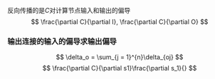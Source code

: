 反向传播的是$C$对计算节点输入和输出的偏导
$$
\frac{\partial C}{\partial I}, \frac{\partial C}{\partial O}
$$

### 输出连接的输入的偏导求输出偏导
$$
\delta_o = \sum_{j = 1}^{n}\delta_{oj}
$$
$$
\frac{\partial C}{\partial s1}\frac{\partial s_1}{}
$$